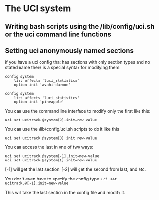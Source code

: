 The UCI system
===============


Writing bash scripts using the /lib/config/uci.sh or the uci command line functions
-------------------------------------------------


Setting uci anonymously named sections
---------------------------------------

if you have a uci config that has sections with only section types and no stated name there is a special syntax for modifying them


```
config system
	list affects 'luci_statistics'
	option init 'avahi-daemon'

config system
	list affects 'luci_statistics'
	option init 'pineapple'
```
	

You can use the command line interface to modify only the first like this:

```uci set ucitrack.@system[0].init=new-value```

You can use the /lib/config/uci.sh scripts to do it like this

```uci_set ucitrack @system[0] init new-value```

You can access the last in one of two ways:
```
uci set ucitrack.@system[-1].init=new-value
uci set ucitrack.@system[1].init=new-value
```
[-1] will get the last section. [-2] will get the second from last, and etc.

You don't even have to specify the config type.
```uci set ucitrack.@[-1].init=new-value```

This will take the last section in the config file and modify it.
